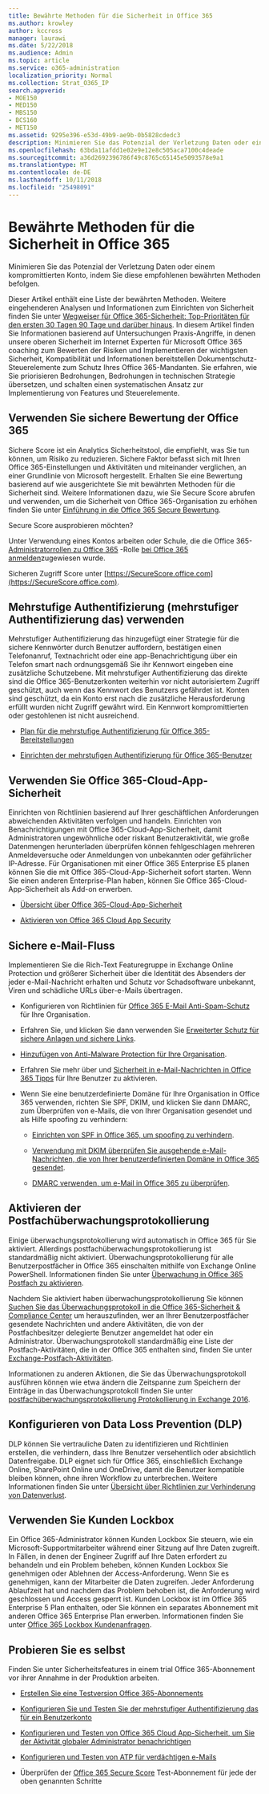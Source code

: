 ```yaml
---
title: Bewährte Methoden für die Sicherheit in Office 365
ms.author: krowley
author: kccross
manager: laurawi
ms.date: 5/22/2018
ms.audience: Admin
ms.topic: article
ms.service: o365-administration
localization_priority: Normal
ms.collection: Strat_O365_IP
search.appverid:
- MOE150
- MED150
- MBS150
- BCS160
- MET150
ms.assetid: 9295e396-e53d-49b9-ae9b-0b5828cdedc3
description: Minimieren Sie das Potenzial der Verletzung Daten oder einem kompromittierten Konto, indem Sie diese empfohlenen bewährten Methoden befolgen.
ms.openlocfilehash: 63bda11afdd1e02e9e12e8c505aca7100c4deade
ms.sourcegitcommit: a36d2692396786f49c8765c65145e5093578e9a1
ms.translationtype: MT
ms.contentlocale: de-DE
ms.lasthandoff: 10/11/2018
ms.locfileid: "25498091"
---
```

# <a name="security-best-practices-for-office-365"></a>Bewährte Methoden für die Sicherheit in Office 365

Minimieren Sie das Potenzial der Verletzung Daten oder einem kompromittierten Konto, indem Sie diese empfohlenen bewährten Methoden befolgen.
  
Dieser Artikel enthält eine Liste der bewährten Methoden. Weitere eingehenderen Analysen und Informationen zum Einrichten von Sicherheit finden Sie unter [Wegweiser für Office 365-Sicherheit: Top-Prioritäten für den ersten 30 Tagen 90 Tage und darüber hinaus](security-roadmap.md). In diesem Artikel finden Sie Informationen basierend auf Untersuchungen Praxis-Angriffe, in denen unsere oberen Sicherheit im Internet Experten für Microsoft Office 365 coaching zum Bewerten der Risiken und Implementieren der wichtigsten Sicherheit, Kompatibilität und Informationen bereitstellen Dokumentschutz-Steuerelemente zum Schutz Ihres Office 365-Mandanten. Sie erfahren, wie Sie priorisieren Bedrohungen, Bedrohungen in technischen Strategie übersetzen, und schalten einen systematischen Ansatz zur Implementierung von Features und Steuerelemente.
  
## <a name="use-office-365-secure-score"></a>Verwenden Sie sichere Bewertung der Office 365

Sichere Score ist ein Analytics Sicherheitstool, die empfiehlt, was Sie tun können, um Risiko zu reduzieren. Sichere Faktor befasst sich mit Ihren Office 365-Einstellungen und Aktivitäten und miteinander verglichen, an einer Grundlinie von Microsoft hergestellt. Erhalten Sie eine Bewertung basierend auf wie ausgerichtete Sie mit bewährten Methoden für die Sicherheit sind. Weitere Informationen dazu, wie Sie Secure Score abrufen und verwenden, um die Sicherheit von Office 365-Organisation zu erhöhen finden Sie unter [Einführung in die Office 365 Secure Bewertung](office-365-secure-score.md).
  
Secure Score ausprobieren möchten?
  
Unter Verwendung eines Kontos arbeiten oder Schule, die die Office 365- [Administratorrollen zu Office 365](https://support.office.com/article/da585eea-f576-4f55-a1e0-87090b6aaa9d) -Rolle [bei Office 365 anmelden](https://www.office.com/signin)zugewiesen wurde.
  
Sicheren Zugriff Score unter [https://SecureScore.office.com](https://SecureScore.office.com).
  
## <a name="use-multi-factor-authentication-mfa"></a>Mehrstufige Authentifizierung (mehrstufiger Authentifizierung das) verwenden

Mehrstufiger Authentifizierung das hinzugefügt einer Strategie für die sichere Kennwörter durch Benutzer auffordern, bestätigen einen Telefonanruf, Textnachricht oder eine app-Benachrichtigung über ein Telefon smart nach ordnungsgemäß Sie ihr Kennwort eingeben eine zusätzliche Schutzebene. Mit mehrstufiger Authentifizierung das direkte sind die Office 365-Benutzerkonten weiterhin vor nicht autorisiertem Zugriff geschützt, auch wenn das Kennwort des Benutzers gefährdet ist. Konten sind geschützt, da ein Konto erst nach die zusätzliche Herausforderung erfüllt wurden nicht Zugriff gewährt wird. Ein Kennwort kompromittierten oder gestohlenen ist nicht ausreichend.
  
- [Plan für die mehrstufige Authentifizierung für Office 365-Bereitstellungen](https://support.office.com/article/043807b2-21db-4d5c-b430-c8a6dee0e6ba)
    
- [Einrichten der mehrstufigen Authentifizierung für Office 365-Benutzer](https://support.office.com/article/8f0454b2-f51a-4d9c-bcde-2c48e41621c6)
    
## <a name="use-office-365-cloud-app-security"></a>Verwenden Sie Office 365-Cloud-App-Sicherheit

Einrichten von Richtlinien basierend auf Ihrer geschäftlichen Anforderungen abweichenden Aktivitäten verfolgen und handeln. Einrichten von Benachrichtigungen mit Office 365-Cloud-App-Sicherheit, damit Administratoren ungewöhnliche oder riskant Benutzeraktivität, wie große Datenmengen herunterladen überprüfen können fehlgeschlagen mehreren Anmeldeversuche oder Anmeldungen von unbekannten oder gefährlicher IP-Adresse. Für Organisationen mit einer Office 365 Enterprise E5 planen können Sie die mit Office 365-Cloud-App-Sicherheit sofort starten. Wenn Sie einen anderen Enterprise-Plan haben, können Sie Office 365-Cloud-App-Sicherheit als Add-on erwerben.
  
- [Übersicht über Office 365-Cloud-App-Sicherheit](office-365-cas-overview.md)
    
- [Aktivieren von Office 365 Cloud App Security](turn-on-office-365-cas.md)
    
## <a name="secure-mail-flow"></a>Sichere e-Mail-Fluss

Implementieren Sie die Rich-Text Featuregruppe in Exchange Online Protection und größerer Sicherheit über die Identität des Absenders der jeder e-Mail-Nachricht erhalten und Schutz vor Schadsoftware unbekannt, Viren und schädliche URLs über-e-Mails übertragen.
  
- Konfigurieren von Richtlinien für [Office 365 E-Mail Anti-Spam-Schutz](anti-spam-protection.md) für Ihre Organisation. 
    
- Erfahren Sie, und klicken Sie dann verwenden Sie [Erweiterter Schutz für sichere Anlagen und sichere Links](https://technet.microsoft.com/library/mt148491.aspx).
    
- [Hinzufügen von Anti-Malware Protection für Ihre Organisation](https://technet.microsoft.com/en-us/library/jj200669%28v=exchg.150%29.aspx).
    
- Erfahren Sie mehr über und [Sicherheit in e-Mail-Nachrichten in Office 365 Tipps](safety-tips-in-office-365.md) für Ihre Benutzer zu aktivieren. 
    
- Wenn Sie eine benutzerdefinierte Domäne für Ihre Organisation in Office 365 verwenden, richten Sie SPF, DKIM, und klicken Sie dann DMARC, zum Überprüfen von e-Mails, die von Ihrer Organisation gesendet und als Hilfe spoofing zu verhindern:
    
  - [Einrichten von SPF in Office 365, um spoofing zu verhindern](https://docs.microsoft.com/office365/SecurityCompliance/set-up-spf-in-office-365-to-help-prevent-spoofing).
    
  - [Verwendung mit DKIM überprüfen Sie ausgehende e-Mail-Nachrichten, die von Ihrer benutzerdefinierten Domäne in Office 365 gesendet](https://docs.microsoft.com/office365/SecurityCompliance/set-up-spf-in-office-365-to-help-prevent-spoofing).
    
  - [DMARC verwenden, um e-Mail in Office 365 zu überprüfen](https://technet.microsoft.com/library/mt734386%28v=exchg.150%29.aspx).
    
## <a name="enable-mailbox-audit-logging"></a>Aktivieren der Postfachüberwachungsprotokollierung

Einige überwachungsprotokollierung wird automatisch in Office 365 für Sie aktiviert. Allerdings postfachüberwachungsprotokollierung ist standardmäßig nicht aktiviert. Überwachungsprotokollierung für alle Benutzerpostfächer in Office 365 einschalten mithilfe von Exchange Online PowerShell. Informationen finden Sie unter [Überwachung in Office 365 Postfach zu aktivieren](https://go.microsoft.com/fwlink/p/?LinkID=626109).
  
Nachdem Sie aktiviert haben überwachungsprotokollierung Sie können [Suchen Sie das Überwachungsprotokoll in die Office 365-Sicherheit &amp; Compliance Center](search-the-audit-log-in-security-and-compliance.md) um herauszufinden, wer an Ihrer Benutzerpostfächer gesendete Nachrichten und andere Aktivitäten, die von der Postfachbesitzer delegierte Benutzer angemeldet hat oder ein Administrator. Überwachungsprotokoll standardmäßig eine Liste der Postfach-Aktivitäten, die in der Office 365 enthalten sind, finden Sie unter [Exchange-Postfach-Aktivitäten](search-the-audit-log-in-security-and-compliance.md#exchange-mailbox-activities).
  
Informationen zu anderen Aktionen, die Sie das Überwachungsprotokoll ausführen können wie etwa ändern die Zeitspanne zum Speichern der Einträge in das Überwachungsprotokoll finden Sie unter [postfachüberwachungsprotokollierung Protokollierung in Exchange 2016](https://technet.microsoft.com/en-us/library/ff459237%28v=exchg.160%29.aspx).
  
## <a name="configure-data-loss-prevention-dlp"></a>Konfigurieren von Data Loss Prevention (DLP)

DLP können Sie vertrauliche Daten zu identifizieren und Richtlinien erstellen, die verhindern, dass Ihre Benutzer versehentlich oder absichtlich Datenfreigabe. DLP eignet sich für Office 365, einschließlich Exchange Online, SharePoint Online und OneDrive, damit die Benutzer kompatible bleiben können, ohne ihren Workflow zu unterbrechen. Weitere Informationen finden Sie unter [Übersicht über Richtlinien zur Verhinderung von Datenverlust](data-loss-prevention-policies.md).
  
## <a name="use-customer-lockbox"></a>Verwenden Sie Kunden Lockbox

Ein Office 365-Administrator können Kunden Lockbox Sie steuern, wie ein Microsoft-Supportmitarbeiter während einer Sitzung auf Ihre Daten zugreift. In Fällen, in denen der Engineer Zugriff auf Ihre Daten erfordert zu behandeln und ein Problem beheben, können Kunden Lockbox Sie genehmigen oder Ablehnen der Access-Anforderung. Wenn Sie es genehmigen, kann der Mitarbeiter die Daten zugreifen. Jeder Anforderung Ablaufzeit hat und nachdem das Problem behoben ist, die Anforderung wird geschlossen und Access gesperrt ist. Kunden Lockbox ist im Office 365 Enterprise 5 Plan enthalten, oder Sie können ein separates Abonnement mit anderen Office 365 Enterprise Plan erwerben. Informationen finden Sie unter [Office 365 Lockbox Kundenanfragen](https://support.office.com/article/36f9cdd1-e64c-421b-a7e4-4a54d16440a2).
  
## <a name="try-it-yourself"></a>Probieren Sie es selbst
<a name="SecureScore"> </a>

Finden Sie unter Sicherheitsfeatures in einem trial Office 365-Abonnement vor ihrer Annahme in der Produktion arbeiten.
  
- [Erstellen Sie eine Testversion Office 365-Abonnements](https://technet.microsoft.com/library/mt736406.aspx)
    
- [Konfigurieren Sie und Testen Sie der mehrstufiger Authentifizierung das für ein Benutzerkonto](https://technet.microsoft.com/library/mt492459.aspx)
    
- [Konfigurieren und Testen von Office 365 Cloud App-Sicherheit, um Sie der Aktivität globaler Administrator benachrichtigen](https://technet.microsoft.com/library/mt757250.aspx)
    
- [Konfigurieren und Testen von ATP für verdächtigen e-Mails](https://technet.microsoft.com/library/mt490479.aspx)
    
- Überprüfen der [Office 365 Secure Score](https://securescore.office.com/) Test-Abonnement für jede der oben genannten Schritte 
    

